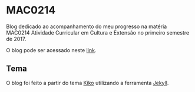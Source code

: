 # MAC0214

Blog dedicado ao acompanhamento do meu progresso na matéria MAC0214 Atividade
Curricular em Cultura e Extensão no primeiro semestre de 2017.

O blog pode ser acessado neste [link](https://gabrielrussoc.github.io/mac214).

## Tema

O blog foi feito a partir do tema [Kiko](http://github.com/gfjaru/Kiko) utilizando a ferramenta [Jekyll](http://jekyllrb.com).
